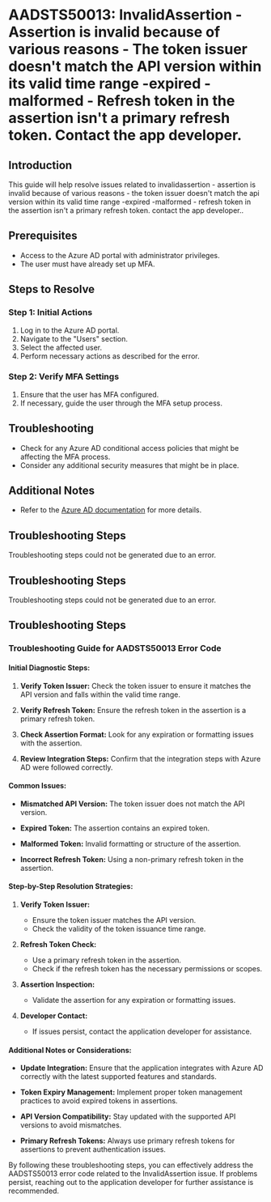 # AADSTS50013: InvalidAssertion - Assertion is invalid because of various reasons - The token issuer doesn't match the API version within its valid time range -expired -malformed - Refresh token in the assertion isn't a primary refresh token. Contact the app developer.

## Introduction
This guide will help resolve issues related to invalidassertion - assertion is invalid because of various reasons - the token issuer doesn't match the api version within its valid time range -expired -malformed - refresh token in the assertion isn't a primary refresh token. contact the app developer..

## Prerequisites
- Access to the Azure AD portal with administrator privileges.
- The user must have already set up MFA.

## Steps to Resolve

### Step 1: Initial Actions
1. Log in to the Azure AD portal.
2. Navigate to the "Users" section.
3. Select the affected user.
4. Perform necessary actions as described for the error.

### Step 2: Verify MFA Settings
1. Ensure that the user has MFA configured.
2. If necessary, guide the user through the MFA setup process.

## Troubleshooting
- Check for any Azure AD conditional access policies that might be affecting the MFA process.
- Consider any additional security measures that might be in place.

## Additional Notes
- Refer to the [Azure AD documentation](https://learn.microsoft.com/en-us/azure/active-directory/) for more details.


## Troubleshooting Steps
Troubleshooting steps could not be generated due to an error.

## Troubleshooting Steps
Troubleshooting steps could not be generated due to an error.

## Troubleshooting Steps
### Troubleshooting Guide for AADSTS50013 Error Code ###

#### Initial Diagnostic Steps:
1. **Verify Token Issuer:** Check the token issuer to ensure it matches the API version and falls within the valid time range.
   
2. **Verify Refresh Token:** Ensure the refresh token in the assertion is a primary refresh token.
   
3. **Check Assertion Format:** Look for any expiration or formatting issues with the assertion.
   
4. **Review Integration Steps:** Confirm that the integration steps with Azure AD were followed correctly.

#### Common Issues:
- **Mismatched API Version:** The token issuer does not match the API version.
  
- **Expired Token:** The assertion contains an expired token.
  
- **Malformed Token:** Invalid formatting or structure of the assertion.
  
- **Incorrect Refresh Token:** Using a non-primary refresh token in the assertion.

#### Step-by-Step Resolution Strategies:
1. **Verify Token Issuer:**
   - Ensure the token issuer matches the API version.
   - Check the validity of the token issuance time range.

2. **Refresh Token Check:**
   - Use a primary refresh token in the assertion.
   - Check if the refresh token has the necessary permissions or scopes.

3. **Assertion Inspection:**
   - Validate the assertion for any expiration or formatting issues.
  
4. **Developer Contact:**
   - If issues persist, contact the application developer for assistance.
   
#### Additional Notes or Considerations:
- **Update Integration:** Ensure that the application integrates with Azure AD correctly with the latest supported features and standards.
   
- **Token Expiry Management:** Implement proper token management practices to avoid expired tokens in assertions.
  
- **API Version Compatibility:** Stay updated with the supported API versions to avoid mismatches.
  
- **Primary Refresh Tokens:** Always use primary refresh tokens for assertions to prevent authentication issues.

By following these troubleshooting steps, you can effectively address the AADSTS50013 error code related to the InvalidAssertion issue. If problems persist, reaching out to the application developer for further assistance is recommended.